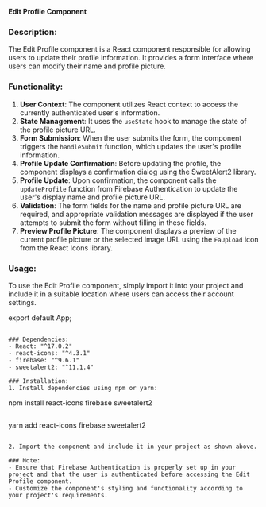 **Edit Profile Component**

### Description:
The Edit Profile component is a React component responsible for allowing users to update their profile information. It provides a form interface where users can modify their name and profile picture.

### Functionality:
1. **User Context**: The component utilizes React context to access the currently authenticated user's information.
2. **State Management**: It uses the `useState` hook to manage the state of the profile picture URL.
3. **Form Submission**: When the user submits the form, the component triggers the `handleSubmit` function, which updates the user's profile information.
4. **Profile Update Confirmation**: Before updating the profile, the component displays a confirmation dialog using the SweetAlert2 library.
5. **Profile Update**: Upon confirmation, the component calls the `updateProfile` function from Firebase Authentication to update the user's display name and profile picture URL.
6. **Validation**: The form fields for the name and profile picture URL are required, and appropriate validation messages are displayed if the user attempts to submit the form without filling in these fields.
7. **Preview Profile Picture**: The component displays a preview of the current profile picture or the selected image URL using the `FaUpload` icon from the React Icons library.

### Usage:
To use the Edit Profile component, simply import it into your project and include it in a suitable location where users can access their account settings.


export default App;
```

### Dependencies:
- React: "^17.0.2"
- react-icons: "^4.3.1"
- firebase: "^9.6.1"
- sweetalert2: "^11.1.4"

### Installation:
1. Install dependencies using npm or yarn:
   ```
   npm install react-icons firebase sweetalert2
   ```
   ```
   yarn add react-icons firebase sweetalert2
   ```

2. Import the component and include it in your project as shown above.

### Note:
- Ensure that Firebase Authentication is properly set up in your project and that the user is authenticated before accessing the Edit Profile component.
- Customize the component's styling and functionality according to your project's requirements.
